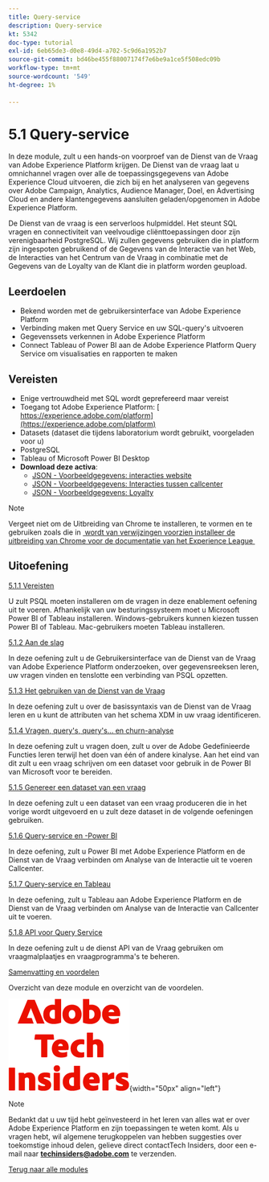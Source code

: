 ```yaml
---
title: Query-service
description: Query-service
kt: 5342
doc-type: tutorial
exl-id: 6eb65de3-d0e8-49d4-a702-5c9d6a1952b7
source-git-commit: bd46be455f88007174f7e6be9a1ce5f508edc09b
workflow-type: tm+mt
source-wordcount: '549'
ht-degree: 1%

---
```


# 5.1 Query-service

In deze module, zult u een hands-on voorproef van de Dienst van de Vraag van Adobe Experience Platform krijgen. De Dienst van de vraag laat u omnichannel vragen over alle de toepassingsgegevens van Adobe Experience Cloud uitvoeren, die zich bij en het analyseren van gegevens over Adobe Campaign, Analytics, Audience Manager, Doel, en Advertising Cloud en andere klantengegevens aansluiten geladen/opgenomen in Adobe Experience Platform.

De Dienst van de vraag is een serverloos hulpmiddel. Het steunt SQL vragen en connectiviteit van veelvoudige cliënttoepassingen door zijn verenigbaarheid PostgreSQL.
Wij zullen gegevens gebruiken die in platform zijn ingespoten gebruikend of de Gegevens van de Interactie van het Web, de Interacties van het Centrum van de Vraag in combinatie met de Gegevens van de Loyalty van de Klant die in platform worden geupload.

## Leerdoelen

- Bekend worden met de gebruikersinterface van Adobe Experience Platform
- Verbinding maken met Query Service en uw SQL-query&#39;s uitvoeren
- Gegevenssets verkennen in Adobe Experience Platform
- Connect Tableau of Power BI aan de Adobe Experience Platform Query Service om visualisaties en rapporten te maken

## Vereisten

- Enige vertrouwdheid met SQL wordt geprefereerd maar vereist
- Toegang tot Adobe Experience Platform: [&#x200B; https://experience.adobe.com/platform](https://experience.adobe.com/platform)
- Datasets (dataset die tijdens laboratorium wordt gebruikt, voorgeladen voor u)
- PostgreSQL
- Tableau of Microsoft Power BI Desktop
- **Download deze activa**:
   - [JSON - Voorbeeldgegevens: interacties website](./../../../assets/json/ee.json)
   - [JSON - Voorbeeldgegevens: Interacties tussen callcenter](./../../../assets/json/callcenter.json)
   - [JSON - Voorbeeldgegevens: Loyalty](./../../../assets/json/loyalty.json)

>[!NOTE]
>
>Vergeet niet om de Uitbreiding van Chrome te installeren, te vormen en te gebruiken zoals die in [&#x200B; wordt van verwijzingen voorzien installeer de uitbreiding van Chrome voor de documentatie van het Experience League &#x200B;](../../gettingstarted/gettingstarted/ex1.md)

## Uitoefening

[5.1.1 Vereisten](./ex1.md)

U zult PSQL moeten installeren om de vragen in deze enablement oefening uit te voeren. Afhankelijk van uw besturingssysteem moet u Microsoft Power BI of Tableau installeren. Windows-gebruikers kunnen kiezen tussen Power BI of Tableau. Mac-gebruikers moeten Tableau installeren.

[5.1.2 Aan de slag](./ex2.md)

In deze oefening zult u de Gebruikersinterface van de Dienst van de Vraag van Adobe Experience Platform onderzoeken, over gegevensreeksen leren, uw vragen vinden en tenslotte een verbinding van PSQL opzetten.

[5.1.3 Het gebruiken van de Dienst van de Vraag](./ex3.md)

In deze oefening zult u over de basissyntaxis van de Dienst van de Vraag leren en u kunt de attributen van het schema XDM in uw vraag identificeren.

[5.1.4 Vragen, query&#39;s, query&#39;s... en churn-analyse](./ex4.md)

In deze oefening zult u vragen doen, zult u over de Adobe Gedefinieerde Functies leren terwijl het doen van één of andere kinalyse. Aan het eind van dit zult u een vraag schrijven om een dataset voor gebruik in de Power BI van Microsoft voor te bereiden.

[5.1.5 Genereer een dataset van een vraag](./ex5.md)

In deze oefening zult u een dataset van een vraag produceren die in het vorige wordt uitgevoerd en u zult deze dataset in de volgende oefeningen gebruiken.

[5.1.6 Query-service en -Power BI](./ex6.md)

In deze oefening, zult u Power BI met Adobe Experience Platform en de Dienst van de Vraag verbinden om Analyse van de Interactie uit te voeren Callcenter.

[5.1.7 Query-service en Tableau](./ex7.md)

In deze oefening, zult u Tableau aan Adobe Experience Platform en de Dienst van de Vraag verbinden om Analyse van de Interactie van Callcenter uit te voeren.

[5.1.8 API voor Query Service](./ex8.md)

In deze oefening zult u de dienst API van de Vraag gebruiken om vraagmalplaatjes en vraagprogramma&#39;s te beheren.

[Samenvatting en voordelen](./summary.md)

Overzicht van deze module en overzicht van de voordelen.

![&#x200B; Indexen van de Tech &#x200B;](./../../../assets/images/techinsiders.png){width="50px" align="left"}

>[!NOTE]
>
>Bedankt dat u uw tijd hebt geïnvesteerd in het leren van alles wat er over Adobe Experience Platform en zijn toepassingen te weten komt. Als u vragen hebt, wil algemene terugkoppelen van hebben suggesties over toekomstige inhoud delen, gelieve direct contactTech Insiders, door een e-mail naar **techinsiders@adobe.com** te verzenden.

[Terug naar alle modules](../../../overview.md)
